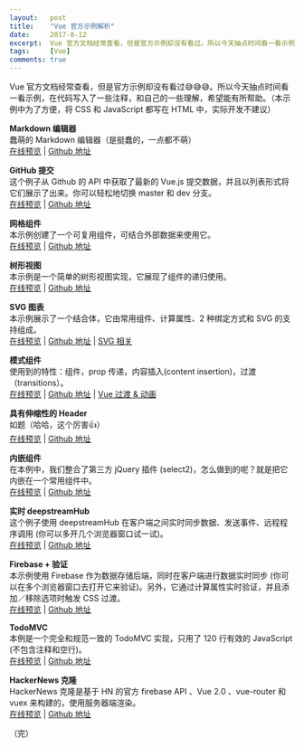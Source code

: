 ```yaml
---
layout:   post
title:    "Vue 官方示例解析"
date:     2017-8-12
excerpt:  Vue 官方文档经常查看，但是官方示例却没有看过。所以今天抽点时间看一看示例，在代码写入了一些注释，和自己的一些理解，希望能有所帮助。（本示例中为了方便，将 CSS 和 JavaScript 都写在 HTML 中，实际开发不建议）
tags:     [Vue]
comments: true
---
```


Vue 官方文档经常查看，但是官方示例却没有看过😅😅😅。所以今天抽点时间看一看示例，在代码写入了一些注释，和自己的一些理解，希望能有所帮助。（本示例中为了方便，将 CSS 和 JavaScript 都写在 HTML 中，实际开发不建议）

**Markdown 编辑器**  
蠢萌的 Markdown 编辑器（是挺蠢的，一点都不萌）  
[在线预览](/online/Vue-official-example/markdown.html) | 
[Github 地址](https://github.com/zouyongzou/zouyongzou.github.io/blob/master/online/Vue-official-example/markdown.html)

**GitHub 提交**  
这个例子从 Github 的 API 中获取了最新的 Vue.js 提交数据，并且以列表形式将它们展示了出来。你可以轻松地切换 master 和 dev 分支。  
[在线预览](/online/Vue-official-example/github-commit.html) | 
[Github 地址](https://github.com/zouyongzou/zouyongzou.github.io/blob/master/online/Vue-official-example/github-commit.html)

**网格组件**  
本示例创建了一个可复用组件，可结合外部数据来使用它。  
[在线预览](/online/Vue-official-example/grid.html) | 
[Github 地址](https://github.com/zouyongzou/zouyongzou.github.io/blob/master/online/Vue-official-example/grid.html)

**树形视图**  
本示例是一个简单的树形视图实现，它展现了组件的递归使用。  
[在线预览](/online/Vue-official-example/tree.html) | 
[Github 地址](https://github.com/zouyongzou/zouyongzou.github.io/blob/master/online/Vue-official-example/tree.html)

**SVG 图表**  
本示例展示了一个结合体，它由常用组件、计算属性、2 种绑定方式和 SVG 的支持组成。  
[在线预览](/online/Vue-official-example/svg.html) | 
[Github 地址](https://github.com/zouyongzou/zouyongzou.github.io/blob/master/online/Vue-official-example/svg.html) | 
[SVG 相关](https://developer.mozilla.org/en-US/docs/Web/SVG)

**模式组件**  
使用到的特性：组件，prop 传递，内容插入(content insertion)，过渡（transitions）。  
[在线预览](/online/Vue-official-example/modal.html) | 
[Github 地址](https://github.com/zouyongzou/zouyongzou.github.io/blob/master/online/Vue-official-example/modal.html) | 
[Vue 过渡 & 动画](https://cn.vuejs.org/v2/guide/transitions.html)

**具有伸缩性的 Header**  
如题（哈哈，这个厉害👍）  
[在线预览](/online/Vue-official-example/elastic-header.html) | 
[Github 地址](https://github.com/zouyongzou/zouyongzou.github.io/blob/master/online/Vue-official-example/elastic-header.html)

**内嵌组件**  
在本例中，我们整合了第三方 jQuery 插件 (select2)，怎么做到的呢？就是把它内嵌在一个常用组件中。  
[在线预览](/online/Vue-official-example/select2.html) | 
[Github 地址](https://github.com/zouyongzou/zouyongzou.github.io/blob/master/online/Vue-official-example/select2.html)

**实时 deepstreamHub**  
这个例子使用 deepstreamHub 在客户端之间实时同步数据、发送事件、远程程序调用 (你可以多开几个浏览器窗口试一试)。  
[在线预览](/online/Vue-official-example/select2.html) | 
[Github 地址](https://github.com/zouyongzou/zouyongzou.github.io/blob/master/online/Vue-official-example/select2.html)

**Firebase + 验证**  
本示例使用 Firebase 作为数据存储后端，同时在客户端进行数据实时同步 (你可以在多个浏览器窗口去打开它来验证)。另外，它通过计算属性实时验证，并且添加／移除选项时触发 CSS 过渡。  
[在线预览](/online/Vue-official-example/select2.html) | 
[Github 地址](https://github.com/zouyongzou/zouyongzou.github.io/blob/master/online/Vue-official-example/select2.html)

**TodoMVC**  
本例是一个完全和规范一致的 TodoMVC 实现，只用了 120 行有效的 JavaScript (不包含注释和空行)。  
[在线预览](/online/Vue-official-example/select2.html) | 
[Github 地址](https://github.com/zouyongzou/zouyongzou.github.io/blob/master/online/Vue-official-example/select2.html)

**HackerNews 克隆**  
HackerNews 克隆是基于 HN 的官方 firebase API 、Vue 2.0 、vue-router 和 vuex 来构建的，使用服务器端渲染。  
[在线预览](/online/Vue-official-example/select2.html) | 
[Github 地址](https://github.com/zouyongzou/zouyongzou.github.io/blob/master/online/Vue-official-example/select2.html)

（完）